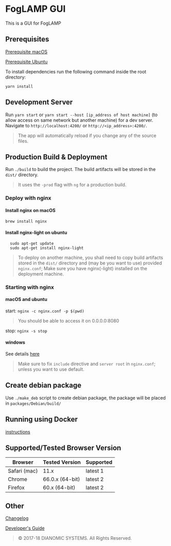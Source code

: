 # FogLAMP GUI
This is a GUI for FogLAMP

## Prerequisites

[Prerequisite macOS](prerequisite-macos.md)

[Prerequisite Ubuntu](prerequisite-ubuntu.md)

To install dependencies run the following command inside the root directory:

`yarn install`

## Development Server

Run `yarn start` or `yarn start --host [ip_address of host machine]` (to allow access on same network but another machine) for a dev server. Navigate to `http://localhost:4200/` or `http://<ip_address>:4200/`. 

> The app will automatically reload if you change any of the source files.


## Production Build & Deployment
Run `./build` to build the project. The build artifacts will be stored in the `dist/` directory.

> It uses the `-prod` flag with `ng` for a production build.

### Deploy with nginx

#### Install nginx on macOS
```
brew install nginx 
```

#### Install nginx-light on ubuntu
```
  sudo apt-get update
  sudo apt-get install nginx-light
``` 

> To deploy on another machine, you shall need to copy build artifacts stored in the `dist/` directory and (may be you want to use) provided `nginx.conf`; Make sure you have nginx(-light) installed on the deployment machine.

### Starting with nginx

#### macOS and ubuntu

start: `nginx -c nginx.conf -p $(pwd)`

> You should be able to access it on 0.0.0.0:8080

stop: `nginx -s stop`

#### windows

See details [here](windows-nginx-deployment-guide.md)

> Make sure to fix `include` directive and `server root` in `nginx.conf`; unless you want to use default.

## Create debian package

Use `./make_deb` script to create debian package, the package will be placed in `packages/Debian/build/`


## Running using Docker 
[instructions](docker-readme.md)

## Supported/Tested Browser Version
Browser | Tested Version | Supported
--------|-------- |-------
Safari (mac)  | 11.x   | latest 1
Chrome  |66.0.x (64-bit) | latest 2 
Firefox |60.x (64-bit) | latest 2


## Other 
[Changelog](changelog.md)

[Developer's Guide](developers-guide.md)


> &copy; 2017-18 DIANOMIC SYSTEMS. All Rights Reserved.
